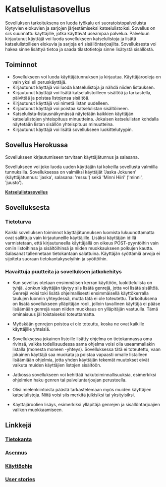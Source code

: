 # Katselulistasovellus

Sovelluksen tarkoituksena on luoda työkalu eri suoratoistopalveluista löytyvien elokuvien ja sarjojen järjestämiseksi katselulistoiksi. Sovellus on siis suunnattu käyttäjille, jotka käyttävät useampaa palvelua. Palveluun kirjautunut käyttäjä voi luoda sovellukseen katselulistoja ja lisätä katselulistoilleen elokuvia ja sarjoja eri sisällöntarjoajilta. Sovelluksesta voi hakea sinne lisättyä tietoa ja saada tilastotietoja sinne lisätystä sisällöstä.

## Toiminnot

* Sovellukseen voi luoda käyttäjätunnuksen ja kirjautua. Käyttäjärooleja on vain yksi eli peruskäyttäjä.
* Kirjautunut käyttäjä voi luoda katselulistoja ja nähdä niiden listauksen.
* Kirjautunut käyttäjä voi lisätä katselulistoilleen sisältöä ja tarkastella, päivittää ja poistaa listojensa sisältöä.
* Kirjautunut käyttäjä voi nimetä listan uudelleen.
* Kirjautunut käyttäjä voi poistaa katselulistan sisältöineen.
* Katselulista-listausnäkymässä näytetään kaikkien käyttäjän katselulistojen yhteispituus minuutteina. Jokaisen katselulistan kohdalla näytetään listan sisällön yhteispituus minuutteina.
* Kirjautunut käyttäjä voi lisätä sovellukseen luokittelutyypin.

## Sovellus Herokussa

Sovellukseen kirjautumiseen tarvitaan käyttäjätunnus ja salasana.

Sovellukseen voi joko luoda uuden käyttäjän tai kokeilla sovellusta valmiilla tunnuksilla. Sovelluksessa on valmiiksi  käyttäjät 'Jaska Jokunen' (käyttäjätunnus: 'jaska', salasana: 'ressu') sekä 'Minni Hiiri' ('minni', 'juusto').

**[Katselulistasovellus](https://tranquil-tor-18309.herokuapp.com)**

## Sovelluksesta

### Tietoturva

Kaikki sovelluksen toiminnot käyttäjätunnuksen luomista lukuunottamatta ovat sallittuja vain kirjautuneille käyttäjille. Lisäksi käyttäjän id:llä varmistetaan, että kirjautuneella käyttäjällä on oikeus POST-pyyntöihin vain omiin listoihinsa ja sisältöihinsä ja niiden muokkaukseen polkujen kautta. Salasanat tallennetaan tietokantaan salattuina. Käyttäjän syöttämiä arvoja ei sijoiteta suoraan tietokantakyselyihin ja syöttöihin.

### Havaittuja puutteita ja sovelluksen jatkokehitys

* Kun sovellus otetaan ensimmäisen kerran käyttöön, luokittelulista on tyhjä. Jonkun käyttäjän täytyy siis lisätä genrejä, jotta voi lisätä sisältöä. Genrejä voisi toki lisätä ohjelmallisesti ensimmäisellä käyttökerralla taulujen luonnin yhteydessä, mutta tätä ei ole toteutettu. Tarkoituksena on lisätä sovellukseen ylläpitäjän rooli, jolloin tavallinen käyttäjä ei pääse lisäämään genrejä vaan niiden muokkaus on ylläpitäjän vastuulla. Tämä ominaisuus jäi toistaiseksi toteuttamatta.

* Myöskään genrejen poistoa ei ole toteuttu, koska ne ovat kaikille käyttäjille yhteisiä.

* Sovelluksessa jokainen listoille lisätty ohjelma on tietokannassa oma rivinsä, vaikka todellisuudessa sama ohjelma voisi olla useammallakin listalla (monesta moneen -yhteys). Sovelluksessa tätä ei toteutettu, vaan jokainen käyttäjä saa muokata ja poistaa vapaasti omalle listalleen lisäämiään ohjelmia, jotta yhden käyttäjän tekemät muutokset eivät vaikuta muiden käyttäjien listojen sisältöön.

* Jatkossa sovellukseen voi kehittää hakutoiminnallisuuksia, esimerkiksi ohjelmien haku genren tai palveluntarjoajan perusteella.

* Olisi mielenkiintoista päästä tarkastelemaan myös muiden käyttäjien katselulistoja. Niitä voisi siis merkitä julkisiksi tai yksityisiksi.

* Käyttäjäroolien lisäys, esimerkiksi ylläpitäjä genrejen ja sisällöntarjoajien valikon muokkaamiseen.

## Linkkejä

### [Tietokanta](https://github.com/skoskipaa/Katselulista/blob/master/documentation/database.md)

### [Asennus](https://github.com/skoskipaa/Katselulista/blob/master/documentation/installation.md)

### [Käyttöohje](https://github.com/skoskipaa/Katselulista/blob/master/documentation/instructions.md)

### [User stories](https://github.com/skoskipaa/Katselulista/blob/master/documentation/userstories.md)


